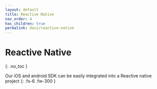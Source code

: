 ```yaml
---
layout: default
title: Reactive Native
nav_order: 4
has_children: true
permalink: docs/reactive-native
---
```


# Reactive Native
{: .no_toc }

Our iOS and android SDK can be easily integrated into a Reactive native project
{: .fs-6 .fw-300 }

